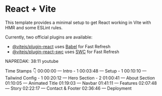 # React + Vite

This template provides a minimal setup to get React working in Vite with HMR and some ESLint rules.

Currently, two official plugins are available:

- [@vitejs/plugin-react](https://github.com/vitejs/vite-plugin-react/blob/main/packages/plugin-react/README.md) uses [Babel](https://babeljs.io/) for Fast Refresh
- [@vitejs/plugin-react-swc](https://github.com/vitejs/vite-plugin-react-swc) uses [SWC](https://swc.rs/) for Fast Refresh

NAPREDAK:
38:11 youtube

Time Stamps 👇
00:00:00 — Intro - 1
00:03:48 — Setup - 1
00:10:10 — Tailwind Config - 1
00:20:12 — Hero Section - 2
01:00:41 — About Section
01:10:05 — Animated Title
01:19:03 — Navbar
01:41:11 — Features
02:07:48 — Story
02:22:17 — Contact & Footer
02:36:46 — Deployment
